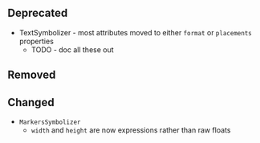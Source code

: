 
## Deprecated
 * TextSymbolizer - most attributes moved to either `format` or `placements` properties
   * TODO - doc all these out

## Removed

## Changed

 * `MarkersSymbolizer`
   * `width` and `height` are now expressions rather than raw floats

